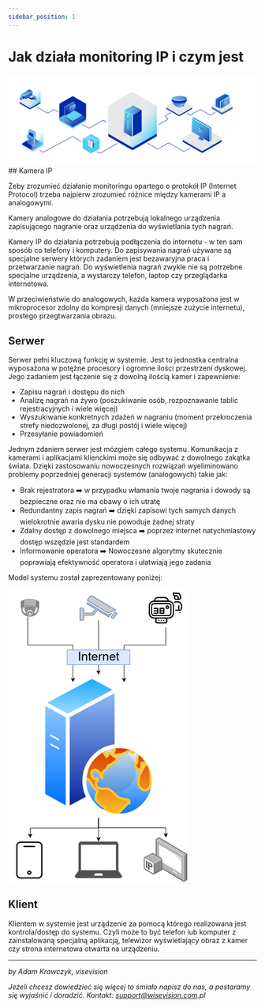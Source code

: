 ```yaml
---
sidebar_position: 1
---
```


# Jak działa monitoring IP i czym jest

<img src="asset/zdalny_dostep.png" alt="monitoring-ip" />
## Kamera IP

Żeby zrozumieć działanie monitoringu opartego o protokół IP (Internet Protocol) trzeba najpierw zrozumieć różnice między kamerami IP a analogowymi. 

Kamery analogowe do działania potrzebują lokalnego urządzenia zapisującego nagranie oraz urządzenia do wyświetlania tych nagrań. 

Kamery IP do działania potrzebują podłączenia do internetu - w ten sam sposób co telefony i komputery. Do zapisywania nagrań używane są specjalne serwery których zadaniem jest bezawaryjna praca i przetwarzanie nagrań. 
Do wyświetlenia nagrań zwykle nie są potrzebne specjalne urządzenia, a wystarczy telefon, laptop czy przeglądarka internetowa. 

W przeciwieństwie do analogowych, każda kamera wyposażona jest w mikroprocesor zdolny do kompresji danych (mniejsze zużycie internetu), prostego przegtwarzania obrazu.
## Serwer

Serwer pełni kluczową funkcję w systemie. Jest to jednostka centralna wyposażona w potężne procesory i ogromne ilości przestrzeni dyskowej. Jego zadaniem jest łączenie się z dowolną ilością kamer i zapewnienie:

- Zapisu nagrań i dostępu do nich
- Analizę nagrań na żywo (poszukiwanie osób, rozpoznawanie tablic rejestracyjnych i wiele więcej)
- Wyszukiwanie konkretnych zdażeń w nagraniu (moment przekroczenia strefy niedozwolonej, za długi postój i wiele więcej)
- Przesyłanie powiadomień 

Jednym zdaniem serwer jest mózgiem całego systemu. Komunikacja z kamerami i aplikacjami klienckimi może się odbywać z dowolnego zakątka świata. 
Dzięki zastosowaniu nowoczesnych rozwiązań wyeliminowano problemy poprzedniej generacji systemów (analogowych) takie jak: 

- Brak rejestratora :arrow_right: w przypadku włamania twoje nagrania i dowody są bezpieczne oraz nie ma obawy o ich utratę
- Redundantny zapis nagrań :arrow_right: dzięki zapisowi tych samych danych wielokrotnie awaria dysku nie powoduje żadnej straty
- Zdalny dostęp z dowolnego miejsca :arrow_right: poprzez internet natychmiastowy dostęp wszędzie jest standardem
- Informowanie operatora :arrow_right: Nowoczesne algorytmy skutecznie poprawiają efektywność operatora i ułatwiają jego zadania

Model systemu został zaprezentowany poniżej:

<img src="asset/server-diagram.png" alt="monitoring-ip" />


## Klient

Klientem w systemie jest urządzenie za pomocą którego realizowana jest kontrola/dostęp do systemu. Czyli może to być telefon lub komputer z zainstalowaną specjalną aplikacją, telewizor wyświetlający obraz z kamer czy strona internetowa otwarta na urządzeniu. 

---

_by Adam Krawczyk, visevision_

_Jeżeli chcesz dowiedzieć się więcej to śmiało napisz do nas, a postaramy się wyjaśnić i doradzić. Kontakt: support@wisevision.com.pl_